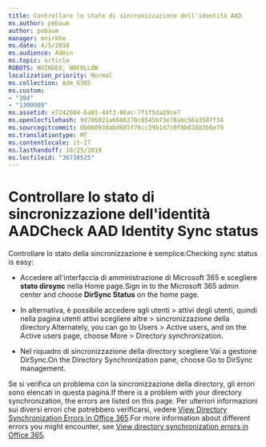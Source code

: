 ```yaml
---
title: Controllare lo stato di sincronizzazione dell'identità AAD
ms.author: pebaum
author: pebaum
manager: mnirkhe
ms.date: 4/5/2018
ms.audience: Admin
ms.topic: article
ROBOTS: NOINDEX, NOFOLLOW
localization_priority: Normal
ms.collection: Adm_O365
ms.custom:
- "304"
- "1300008"
ms.assetid: e7242604-6a81-44f3-86ac-7f1f5da29ce7
ms.openlocfilehash: 9d706021a6666270c8545b73e78abc56a3507f34
ms.sourcegitcommit: 0b06093dabd685f76cc39b1d7c0f8b03883b6e79
ms.translationtype: MT
ms.contentlocale: it-IT
ms.lasthandoff: 10/25/2019
ms.locfileid: "36738525"
---
```

# <a name="check-aad-identity-sync-status"></a><span data-ttu-id="61f3b-102">Controllare lo stato di sincronizzazione dell'identità AAD</span><span class="sxs-lookup"><span data-stu-id="61f3b-102">Check AAD Identity Sync status</span></span>

<span data-ttu-id="61f3b-103">Controllare lo stato della sincronizzazione è semplice:</span><span class="sxs-lookup"><span data-stu-id="61f3b-103">Checking sync status is easy:</span></span>
  
- <span data-ttu-id="61f3b-104">Accedere all'interfaccia di amministrazione di Microsoft 365 e scegliere **stato dirsync** nella Home page.</span><span class="sxs-lookup"><span data-stu-id="61f3b-104">Sign in to the Microsoft 365 admin center and choose **DirSync Status** on the home page.</span></span>

- <span data-ttu-id="61f3b-105">In alternativa, è possibile accedere agli utenti \> attivi degli utenti, quindi nella pagina utenti attivi scegliere altre \> sincronizzazione della directory.</span><span class="sxs-lookup"><span data-stu-id="61f3b-105">Alternately, you can go to Users \> Active users, and on the Active users page, choose More \> Directory synchronization.</span></span>

- <span data-ttu-id="61f3b-106">Nel riquadro di sincronizzazione della directory scegliere Vai a gestione DirSync.</span><span class="sxs-lookup"><span data-stu-id="61f3b-106">On the Directory Synchronization pane, choose Go to DirSync management.</span></span>

<span data-ttu-id="61f3b-107">Se si verifica un problema con la sincronizzazione della directory, gli errori sono elencati in questa pagina.</span><span class="sxs-lookup"><span data-stu-id="61f3b-107">If there is a problem with your directory synchronization, the errors are listed on this page.</span></span> <span data-ttu-id="61f3b-108">Per ulteriori informazioni sui diversi errori che potrebbero verificarsi, vedere [View Directory Synchronization Errors in Office 365](https://docs.microsoft.com//office365/enterprise/identify-directory-synchronization-errors).</span><span class="sxs-lookup"><span data-stu-id="61f3b-108">For more information about different errors you might encounter, see [View directory synchronization errors in Office 365](https://docs.microsoft.com//office365/enterprise/identify-directory-synchronization-errors).</span></span>
  